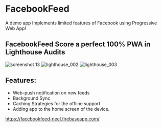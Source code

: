 
# FacebookFeed


A demo app Implements limited features of Facebook using Progressive Web App!

## FacebookFeed Score a perfect 100% PWA in Lighthouse Audits
![screenshot 13](https://user-images.githubusercontent.com/8587332/39670941-1d9a9004-50c4-11e8-8e4b-746e0bdd4d33.png)
![lighthouse_002](https://user-images.githubusercontent.com/8587332/39670970-761b560a-50c4-11e8-8517-0157f9e8545e.png)
![lighthouse_003](https://user-images.githubusercontent.com/8587332/39670974-82acc188-50c4-11e8-96d2-8e0112d47715.png)

## Features:      
- Web-push notification on new feeds
- Background Sync  
- Caching Strategies for the offline support  
- Adding app to the home screen of the device.

https://facebookfeed-neel.firebaseapp.com/
